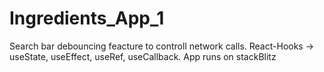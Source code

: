 # Ingredients_App_1
Search bar debouncing feacture to controll network calls.
React-Hooks -> useState, useEffect, useRef, useCallback.
App runs on stackBlitz
